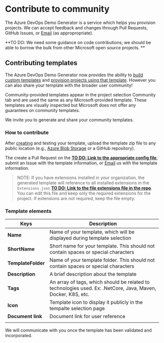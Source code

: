 # Contribute to community

The Azure DevOps Demo Generator is a service which helps you provision projects. We can accept feedback and changes through Pull Requests, GitHub Issues, or [Email](mailto:AzureDevOpsDemoGenerator@service.microsoft.com) (as appropropriate).  

**TO DO: We need some guidance on code contributions; we should be able to borrow the bulk from other Microsoft open source projects.  **

## Contributing templates
The Azure DevOps Demo Generator now provides the ability to [build custom templates](https://docs.microsoft.com/en-us/azure/devops/demo-gen/build-your-own-template?toc=/azure/devops/demo-gen/toc.json&bc=/azure/devops/demo-gen/breadcrumb/toc.json&view=azure-devops) and [provision projects using that template](https://docs.microsoft.com/en-us/azure/devops/demo-gen/build-your-own-template?toc=/azure/devops/demo-gen/toc.json&bc=/azure/devops/demo-gen/breadcrumb/toc.json&view=azure-devops#provisioning-your-project-from-your-custom-template).  However you can also share your template with the broader user community!

Community-provided templates appear in the project selection Community tab and are used the same as any Microsoft-provided template.  These templates are visually inspected but Microsoft does not offer any guarantees on community templates.

We invite you to generate and share your community templates.

### How to contribute

After [creating](https://docs.microsoft.com/en-us/azure/devops/demo-gen/build-your-own-template?toc=/azure/devops/demo-gen/toc.json&bc=/azure/devops/demo-gen/breadcrumb/toc.json&view=azure-devops) and testing your template, upload the template zip file to any public location (e.g., [Azure Blob Storage](https://docs.microsoft.com/en-us/azure/storage/blobs/storage-quickstart-blobs-portal) or a GitHub repository).

The create a Pull Request on the [**TO DO: Link to the appropriate config file**](), submit an Issue with the template information, or [Email](mailto:AzureDevOpsDemoGenerator@service.microsoft.com) us with the template information.
> NOTE: If you have extensions installed in your organization, the generated template will  reference to all installed extensions in the ```Extensions.json``` [**TO DO: Link to the file extensions file in the repo**](). You can edit this file and keep only the required extensions for the project. If extensions are not required, keep the file empty.

### Template elements
|Keys|Description| 
|-------|-----------|
|**Name**| Name of your template, which will be displayed during template selection |
|**ShortName** | Short name for your template. This should not contain spaces or special characters|
|**TemplateFolder**| Name of your template folder. This should not contain spaces or special characters|
|**Description** | A brief description about the template|
|**Tags**| An array of tags, which should be related to technologies used. Ex: .NetCore, Java, Maven, Docker, K8S, etc. |
| **Icon** | Template icon to display it publicly in the tempalte selection page |
| **Document link** | Document link for user reference|
|||

We will communicate with you once the template has been validated and incorporated.
